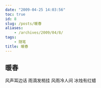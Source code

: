 ```yaml
---
date: "2009-04-25 14:03:56"
toc: true
id: 8
slug: /posts/暖春
aliases:
    - /archives/2009/04/8/
tags:
    - 随笔
title: 暖春
---
```


## 暖春

风声耳边话
雨滴发梢挂
风雨冷人间
冰烛有红蜡